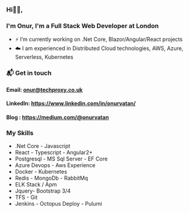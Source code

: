 ### Hi👋🏻,
###  I'm Onur, I'm a Full Stack Web Developer at London
- ⚡ I’m currently working on .Net Core, Blazor/Angular/React projects
- ☁️ I am experienced in Distributed Cloud technologies, AWS, Azure, Serverless, Kubernetes

### 📬 Get in touch
#### Email: onur@techproxy.co.uk
#### LinkedIn: https://www.linkedin.com/in/onurvatan/
#### Blog : https://medium.com/@onurvatan

### My Skills 
- .Net Core - Javascript
- React - Typescript - Angular2+
- Postgresql - MS Sql Server - EF Core
- Azure Devops - Aws Experience
- Docker - Kubernetes
- Redis - MongoDb - RabbitMq
- ELK Stack / Apm
- Jquery- Bootstrap 3/4 
- TFS - Git 
- Jenkins - Octopus Deploy - Pulumi

<!--
**onurvatan/onurvatan** is a ✨ _special_ ✨ repository because its `README.md` (this file) appears on your GitHub profile.

Here are some ideas to get you started:

- 🔭 I’m currently working on ...
- 🌱 I’m currently learning ...
- 👯 I’m looking to collaborate on ...
- 🤔 I’m looking for help with ...
- 💬 Ask me about ...
- 📫 How to reach me: ...
- 😄 Pronouns: ...
- ⚡ Fun fact: ...
-->

